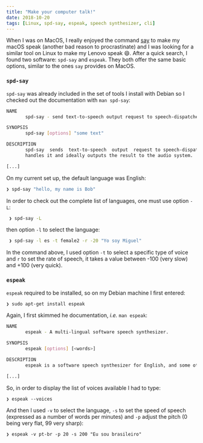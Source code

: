```yaml
---
title: "Make your computer talk!"
date: 2018-10-20
tags: [Linux, spd-say, espeak, speech synthesizer, cli]
---
```


When I was on MacOS, I really enjoyed the command [say](https://www.tekrevue.com/tip/make-your-mac-talk-say-command/)  to make my macOS speak (another bad reason to procrastinate) and I was looking
for a similar tool on Linux to make my Lenovo speak :smile:.  After a quick
search, I found two software: `spd-say` and `espeak`. They both offer the
same basic options, similar to the ones `say` provides on MacOS.


### `spd-say`

`spd-say` was already included in the set of tools I install with Debian
so I checked out the documentation with `man spd-say`:

```sh
NAME
       spd-say - send text-to-speech output request to speech-dispatcher

SYNOPSIS
       spd-say [options] "some text"

DESCRIPTION
       spd-say  sends  text-to-speech  output  request to speech-dispatcher process which
       handles it and ideally outputs the result to the audio system.

[...]
```

On my current set up, the default language was English:

```sh
❯ spd-say "hello, my name is Bob"
```

In order to check out the complete list of languages, one must use option `-L`:

```sh
 ❯ spd-say -L
```

then option `-l` to select the language:

```sh
 ❯ spd-say -l es -t female2 -r -20 "Yo soy Miguel"
```

In the command above, I used option `-t` to select a specific type of voice
and `r` to set the rate of speech, it takes a value between -100 (very slow) and
+100 (very quick).



### `espeak`

`espeak` required to be installed, so on my Debian machine I first entered:


```sh
❯ sudo apt-get install espeak
```

Again, I first skimmed he documentation, *i.e.* `man espeak`:

```sh
NAME
       espeak - A multi-lingual software speech synthesizer.

SYNOPSIS
       espeak [options] [<words>]

DESCRIPTION
       espeak is a software speech synthesizer for English, and some other languages.

[...]
```

So, in order to display the list of voices available I had to type:  

```
❯ espeak --voices
```

And then I used `-v` to select the language, `-s` to set the speed of speech
(expressed as a number of words per minutes) and `-p` adjust the pitch
(0 being very flat, 99 very sharp):

```
❯ espeak -v pt-br -p 20 -s 200 "Eu sou brasileiro"
```
